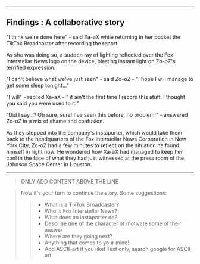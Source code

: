 -------------------------------------------
 Findings : A collaborative story
-------------------------------------------

"I think we're done here" - said Xa-aX while returning in her pocket
the TikTok Broadcaster after recording the report. 

As she was doing so, a sudden ray of lighting reflected over the 
Fox Interstellar News logo on the device, blasting instant light on 
Zo-oZ's terrified expression. 

"I can't believe what we've just seen" - said Zo-oZ - "I hope I will 
manage to get some sleep tonight..."

"I will" - replied Xa-aX - " it ain't the first time I record this 
stuff. I thought you said you were used to it!"

"Did I say...? Oh sure, sure! I've seen this before, no problem!" - 
answered Zo-oZ in a mix of shame and confusion.

As they stepped into the company's instaporter, which would take them
back to the headquarters of the Fox Interstellar News Corporation in
New York City, Zo-oZ had a few minutes to reflect on the situation 
he found himself in right now. He wondered how Xa-aX had managed to 
keep her cool in the face of what they had just witnessed at the 
press room of the Johnson Space Center in Houston.



------------------------------------------
> ONLY ADD CONTENT ABOVE THE LINE

> Now it's your turn to continue the story. Some suggestions:
>> - What is a TikTok Broadcaster?
>> - Who is Fox Interstellar News?
>> - What does an instaporter do?
>> - Describe one of the character or motivate some of their answer
>> - Where are they going next? 
>> - Anything that comes to your mind!
>> - Add ASCII-art if you like! Text only, search google for ASCII-art


